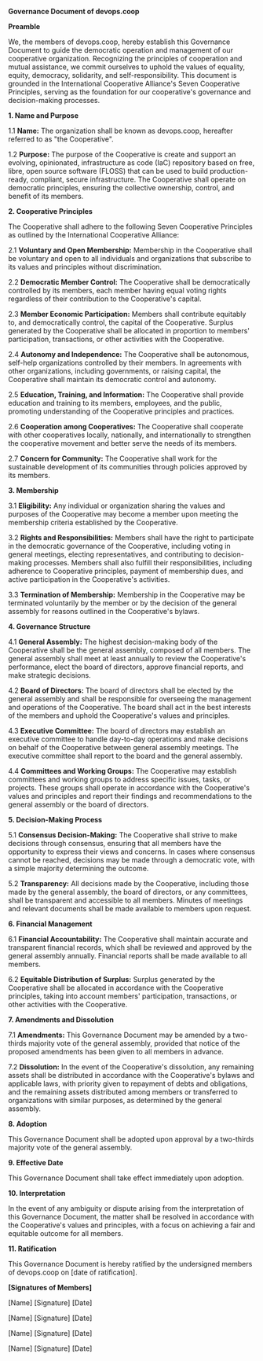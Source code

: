**Governance Document of devops.coop**

**Preamble**

We, the members of devops.coop, hereby establish this Governance Document to guide the democratic operation and management of our cooperative organization. Recognizing the principles of cooperation and mutual assistance, we commit ourselves to uphold the values of equality, equity, democracy, solidarity, and self-responsibility. This document is grounded in the International Cooperative Alliance's Seven Cooperative Principles, serving as the foundation for our cooperative's governance and decision-making processes.

**1. Name and Purpose**

1.1 **Name:** The organization shall be known as devops.coop, hereafter referred to as "the Cooperative".

1.2 **Purpose:** The purpose of the Cooperative is create and support an evolving, opinionated, infrastructure as code (IaC) repository based on free, libre, open source software (FLOSS) that can be used to build production-ready, compliant, secure infrastructure. The Cooperative shall operate on democratic principles, ensuring the collective ownership, control, and benefit of its members.

**2. Cooperative Principles**

The Cooperative shall adhere to the following Seven Cooperative Principles as outlined by the International Cooperative Alliance:

2.1 **Voluntary and Open Membership:** Membership in the Cooperative shall be voluntary and open to all individuals and organizations that subscribe to its values and principles without discrimination.

2.2 **Democratic Member Control:** The Cooperative shall be democratically controlled by its members, each member having equal voting rights regardless of their contribution to the Cooperative's capital.

2.3 **Member Economic Participation:** Members shall contribute equitably to, and democratically control, the capital of the Cooperative. Surplus generated by the Cooperative shall be allocated in proportion to members' participation, transactions, or other activities with the Cooperative.

2.4 **Autonomy and Independence:** The Cooperative shall be autonomous, self-help organizations controlled by their members. In agreements with other organizations, including governments, or raising capital, the Cooperative shall maintain its democratic control and autonomy.

2.5 **Education, Training, and Information:** The Cooperative shall provide education and training to its members, employees, and the public, promoting understanding of the Cooperative principles and practices.

2.6 **Cooperation among Cooperatives:** The Cooperative shall cooperate with other cooperatives locally, nationally, and internationally to strengthen the cooperative movement and better serve the needs of its members.

2.7 **Concern for Community:** The Cooperative shall work for the sustainable development of its communities through policies approved by its members.

**3. Membership**

3.1 **Eligibility:** Any individual or organization sharing the values and purposes of the Cooperative may become a member upon meeting the membership criteria established by the Cooperative.

3.2 **Rights and Responsibilities:** Members shall have the right to participate in the democratic governance of the Cooperative, including voting in general meetings, electing representatives, and contributing to decision-making processes. Members shall also fulfill their responsibilities, including adherence to Cooperative principles, payment of membership dues, and active participation in the Cooperative's activities.

3.3 **Termination of Membership:** Membership in the Cooperative may be terminated voluntarily by the member or by the decision of the general assembly for reasons outlined in the Cooperative's bylaws.

**4. Governance Structure**

4.1 **General Assembly:** The highest decision-making body of the Cooperative shall be the general assembly, composed of all members. The general assembly shall meet at least annually to review the Cooperative's performance, elect the board of directors, approve financial reports, and make strategic decisions.

4.2 **Board of Directors:** The board of directors shall be elected by the general assembly and shall be responsible for overseeing the management and operations of the Cooperative. The board shall act in the best interests of the members and uphold the Cooperative's values and principles.

4.3 **Executive Committee:** The board of directors may establish an executive committee to handle day-to-day operations and make decisions on behalf of the Cooperative between general assembly meetings. The executive committee shall report to the board and the general assembly.

4.4 **Committees and Working Groups:** The Cooperative may establish committees and working groups to address specific issues, tasks, or projects. These groups shall operate in accordance with the Cooperative's values and principles and report their findings and recommendations to the general assembly or the board of directors.

**5. Decision-Making Process**

5.1 **Consensus Decision-Making:** The Cooperative shall strive to make decisions through consensus, ensuring that all members have the opportunity to express their views and concerns. In cases where consensus cannot be reached, decisions may be made through a democratic vote, with a simple majority determining the outcome.

5.2 **Transparency:** All decisions made by the Cooperative, including those made by the general assembly, the board of directors, or any committees, shall be transparent and accessible to all members. Minutes of meetings and relevant documents shall be made available to members upon request.

**6. Financial Management**

6.1 **Financial Accountability:** The Cooperative shall maintain accurate and transparent financial records, which shall be reviewed and approved by the general assembly annually. Financial reports shall be made available to all members.

6.2 **Equitable Distribution of Surplus:** Surplus generated by the Cooperative shall be allocated in accordance with the Cooperative principles, taking into account members' participation, transactions, or other activities with the Cooperative.

**7. Amendments and Dissolution**

7.1 **Amendments:** This Governance Document may be amended by a two-thirds majority vote of the general assembly, provided that notice of the proposed amendments has been given to all members in advance.

7.2 **Dissolution:** In the event of the Cooperative's dissolution, any remaining assets shall be distributed in accordance with the Cooperative's bylaws and applicable laws, with priority given to repayment of debts and obligations, and the remaining assets distributed among members or transferred to organizations with similar purposes, as determined by the general assembly.

**8. Adoption**

This Governance Document shall be adopted upon approval by a two-thirds majority vote of the general assembly.

**9. Effective Date**

This Governance Document shall take effect immediately upon adoption.

**10. Interpretation**

In the event of any ambiguity or dispute arising from the interpretation of this Governance Document, the matter shall be resolved in accordance with the Cooperative's values and principles, with a focus on achieving a fair and equitable outcome for all members.

**11. Ratification**

This Governance Document is hereby ratified by the undersigned members of devops.coop on [date of ratification].

**[Signatures of Members]**

[Name] [Signature] [Date]

[Name] [Signature] [Date]

[Name] [Signature] [Date]

[Name] [Signature] [Date]
